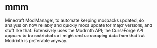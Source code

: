# mmm
Minecraft Mod Manager, to automate keeping modpacks updated, do analysis on how reliably and quickly mods update for major versions, and stuff like that. Extensively uses the Modrinth API; the CurseForge API appears to be restricted so i might end up scraping data from that but Modrinth is preferable anyway.